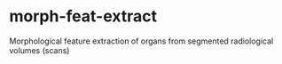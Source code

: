 # morph-feat-extract
Morphological feature extraction of organs from segmented radiological volumes (scans)
